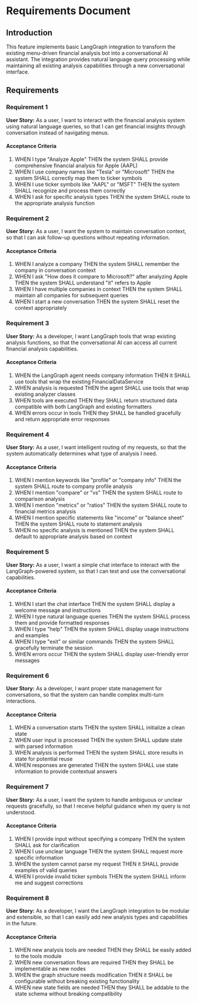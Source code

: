 # Requirements Document

## Introduction

This feature implements basic LangGraph integration to transform the existing menu-driven financial analysis bot into a conversational AI assistant. The integration provides natural language query processing while maintaining all existing analysis capabilities through a new conversational interface.

## Requirements

### Requirement 1

**User Story:** As a user, I want to interact with the financial analysis system using natural language queries, so that I can get financial insights through conversation instead of navigating menus.

#### Acceptance Criteria

1. WHEN I type "Analyze Apple" THEN the system SHALL provide comprehensive financial analysis for Apple (AAPL)
2. WHEN I use company names like "Tesla" or "Microsoft" THEN the system SHALL correctly map them to ticker symbols
3. WHEN I use ticker symbols like "AAPL" or "MSFT" THEN the system SHALL recognize and process them correctly
4. WHEN I ask for specific analysis types THEN the system SHALL route to the appropriate analysis function

### Requirement 2

**User Story:** As a user, I want the system to maintain conversation context, so that I can ask follow-up questions without repeating information.

#### Acceptance Criteria

1. WHEN I analyze a company THEN the system SHALL remember the company in conversation context
2. WHEN I ask "How does it compare to Microsoft?" after analyzing Apple THEN the system SHALL understand "it" refers to Apple
3. WHEN I have multiple companies in context THEN the system SHALL maintain all companies for subsequent queries
4. WHEN I start a new conversation THEN the system SHALL reset the context appropriately

### Requirement 3

**User Story:** As a developer, I want LangGraph tools that wrap existing analysis functions, so that the conversational AI can access all current financial analysis capabilities.

#### Acceptance Criteria

1. WHEN the LangGraph agent needs company information THEN it SHALL use tools that wrap the existing FinancialDataService
2. WHEN analysis is requested THEN the agent SHALL use tools that wrap existing analyzer classes
3. WHEN tools are executed THEN they SHALL return structured data compatible with both LangGraph and existing formatters
4. WHEN errors occur in tools THEN they SHALL be handled gracefully and return appropriate error responses

### Requirement 4

**User Story:** As a user, I want intelligent routing of my requests, so that the system automatically determines what type of analysis I need.

#### Acceptance Criteria

1. WHEN I mention keywords like "profile" or "company info" THEN the system SHALL route to company profile analysis
2. WHEN I mention "compare" or "vs" THEN the system SHALL route to comparison analysis
3. WHEN I mention "metrics" or "ratios" THEN the system SHALL route to financial metrics analysis
4. WHEN I mention specific statements like "income" or "balance sheet" THEN the system SHALL route to statement analysis
5. WHEN no specific analysis is mentioned THEN the system SHALL default to appropriate analysis based on context

### Requirement 5

**User Story:** As a user, I want a simple chat interface to interact with the LangGraph-powered system, so that I can test and use the conversational capabilities.

#### Acceptance Criteria

1. WHEN I start the chat interface THEN the system SHALL display a welcome message and instructions
2. WHEN I type natural language queries THEN the system SHALL process them and provide formatted responses
3. WHEN I type "help" THEN the system SHALL display usage instructions and examples
4. WHEN I type "exit" or similar commands THEN the system SHALL gracefully terminate the session
5. WHEN errors occur THEN the system SHALL display user-friendly error messages

### Requirement 6

**User Story:** As a developer, I want proper state management for conversations, so that the system can handle complex multi-turn interactions.

#### Acceptance Criteria

1. WHEN a conversation starts THEN the system SHALL initialize a clean state
2. WHEN user input is processed THEN the system SHALL update state with parsed information
3. WHEN analysis is performed THEN the system SHALL store results in state for potential reuse
4. WHEN responses are generated THEN the system SHALL use state information to provide contextual answers

### Requirement 7

**User Story:** As a user, I want the system to handle ambiguous or unclear requests gracefully, so that I receive helpful guidance when my query is not understood.

#### Acceptance Criteria

1. WHEN I provide input without specifying a company THEN the system SHALL ask for clarification
2. WHEN I use unclear language THEN the system SHALL request more specific information
3. WHEN the system cannot parse my request THEN it SHALL provide examples of valid queries
4. WHEN I provide invalid ticker symbols THEN the system SHALL inform me and suggest corrections

### Requirement 8

**User Story:** As a developer, I want the LangGraph integration to be modular and extensible, so that I can easily add new analysis types and capabilities in the future.

#### Acceptance Criteria

1. WHEN new analysis tools are needed THEN they SHALL be easily added to the tools module
2. WHEN new conversation flows are required THEN they SHALL be implementable as new nodes
3. WHEN the graph structure needs modification THEN it SHALL be configurable without breaking existing functionality
4. WHEN new state fields are needed THEN they SHALL be addable to the state schema without breaking compatibility
